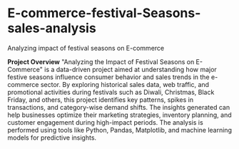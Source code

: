 # E-commerce-festival-Seasons-sales-analysis
Analyzing impact of festival seasons on E-commerce

<b> Project Overview</b>
"Analyzing the Impact of Festival Seasons on E-Commerce" is a data-driven project aimed at understanding how major festive seasons influence consumer behavior and sales trends in the e-commerce sector. By exploring historical sales data, web traffic, and promotional activities during festivals such as Diwali, Christmas, Black Friday, and others, this project identifies key patterns, spikes in transactions, and category-wise demand shifts. The insights generated can help businesses optimize their marketing strategies, inventory planning, and customer engagement during high-impact periods. The analysis is performed using tools like Python, Pandas, Matplotlib, and machine learning models for predictive insights.


